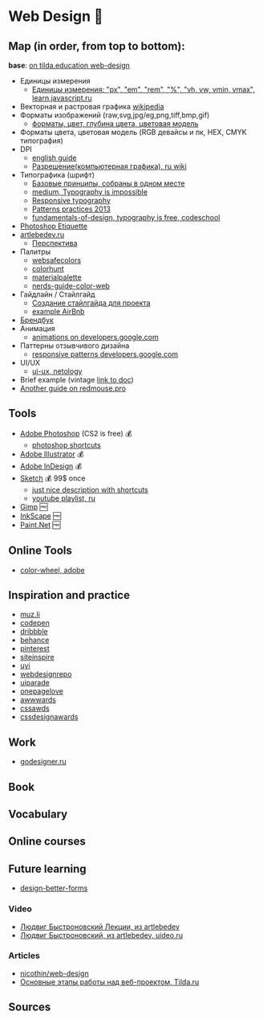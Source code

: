 # Web Design :milky_way:

## Map (in order, from top to bottom):

**base**: [on tilda.education web-design](http://tilda.education/courses/web-design/)

- Единицы измерения
  - [Единицы измерения: "px", "em", "rem", "%", "vh, vw, vmin, vmax", learn.javascript.ru](https://learn.javascript.ru/css-units)
- Векторная и растровая графика [wikipedia](https://ru.wikipedia.org/wiki/%D0%9A%D0%BE%D0%BC%D0%BF%D1%8C%D1%8E%D1%82%D0%B5%D1%80%D0%BD%D0%B0%D1%8F_%D0%B3%D1%80%D0%B0%D1%84%D0%B8%D0%BA%D0%B0)
- Форматы изображений (raw,svg,jpg/eg,png,tiff,bmp,gif)
  - [форматы, цвет, глубина цвета, цветовая модель](http://web-design-courses.narod.ru/graphics.html)
- Форматы цвета, цветовая модель (RGB девайсы и пк, HEX, CMYK типография)
- DPI
  - [english guide](http://sebastien-gabriel.com/designers-guide-to-dpi/)
  - [Разрешение(компьютерная графика), ru wiki](https://ru.wikipedia.org/wiki/%D0%A0%D0%B0%D0%B7%D1%80%D0%B5%D1%88%D0%B5%D0%BD%D0%B8%D0%B5_(%D0%BA%D0%BE%D0%BC%D0%BF%D1%8C%D1%8E%D1%82%D0%B5%D1%80%D0%BD%D0%B0%D1%8F_%D0%B3%D1%80%D0%B0%D1%84%D0%B8%D0%BA%D0%B0))
- Типографика (шрифт)
  - [Базовые принципы, собраны в одном месте](http://www.wearymax.ru/webmasters/typographic/)
  - [medium, Typography is impossible](https://medium.engineering/typography-is-impossible-5872b0c7f891#.bgx4fiodp)
  - [Responsive typography](http://web-standards.ru/articles/responsive-typography/)
  - [Patterns practices 2013](http://frontender.info/typographic-design-patterns-practices-case-study-2013/)
  - [fundamentals-of-design, typography is free, codeschool](https://www.codeschool.com/courses/fundamentals-of-design)
- [Photoshop Etiquette](http://photoshopetiquette.com/)
- [artlebedev.ru](https://www.artlebedev.ru/)
  - [Перспектива](https://www.artlebedev.ru/kovodstvo/sections/101/)
- Палитры
  - [websafecolors](https://websafecolors.info/)
  - [colorhunt](http://www.colorhunt.co/)
  - [materialpalette](https://www.materialpalette.com/)
  - [nerds-guide-color-web](https://css-tricks.com/nerds-guide-color-web/)
- Гайдлайн / Стайлгайд
  - [Создание стайлгайда для проекта](https://spark.ru/startup/peoplie/blog/6846/sozdanie-stajlgajda-dlya-proekta)
  - [example AirBnb](https://dribbble.com/shots/1669299-Airbnb-UI-Toolkit-Web)
- [Брендбук](http://www.wearymax.ru/webmasters/brandbook/)
- Анимация
  - [animations on developers.google.com](https://developers.google.com/web/fundamentals/design-and-ui/animations/)
- Паттерны отзывчивого дизайна
  - [responsive patterns developers.google.com](https://developers.google.com/web/fundamentals/design-and-ui/responsive/patterns/)
- UI/UX
  - [ui-ux, netology](http://netology.ru/programs/ui-ux)
- Brief example (vintage [link to doc](http://vintage.com.ua/brief_vintage.doc))
- [Another guide on redmouse.pro](http://redmouse.pro/design/)

## Tools

- [Adobe Photoshop](https://www.adobe.com/products/photoshop.html) (CS2 is free) :moneybag:
  - [photoshop shortcuts](http://web-design-courses.narod.ru/photoshop-shortcuts.html)
- [Adobe Illustrator](https://www.adobe.com/products/illustrator.html) :moneybag:
- [Adobe InDesign](https://www.adobe.com/products/indesign.html) :moneybag:
- [Sketch](https://www.sketchapp.com/) :moneybag: 99$ once
  - [just nice description with shortcuts](https://designcode.io/sketch)
  - [youtube playlist, ru](https://www.youtube.com/playlist?list=PLIU76b8Cjem7Io2D-ROhrdmr42Cpg5Pzx)
- [Gimp](https://www.gimp.org/) :free:
- [InkScape](https://inkscape.org/) :free:
- [Paint.Net](http://www.getpaint.net/) :free:

## Online Tools
- [color-wheel, adobe](https://color.adobe.com/create/color-wheel/)

## Inspiration and practice

- [muz.li](http://muz.li/)
- [codepen](https://codepen.io/)
- [dribbble](https://dribbble.com/)
- [behance](https://www.behance.net/)
- [pinterest](https://www.pinterest.com/)
- [siteinspire](https://www.siteinspire.com/)
- [uyi](http://uyi.io/)
- [webdesignrepo](http://webdesignrepo.com/)
- [uiparade](http://www.uiparade.com/)
- [onepagelove](https://onepagelove.com/)
- [awwwards](http://www.awwwards.com/)
- [cssawds](http://www.cssawds.com/)
- [cssdesignawards](http://www.cssdesignawards.com/)

## Work
- [godesigner.ru](https://www.godesigner.ru/)

## Book

## Vocabulary

## Online courses

## Future learning
- [design-better-forms](https://uxdesign.cc/design-better-forms-96fadca0f49c#.qigw01qo3)

### Video

- [Людвиг Быстроновский Лекции, из artlebedev](http://ludwigbistronovsky.ru/lectures/)
- [Людвиг Быстроновский, из artlebedev, uideo.ru](https://uideo.ru/authors/165)

### Articles

- [nicothin/web-design](https://github.com/nicothin/web-design)
- [Основные этапы работы над веб-проектом, Tilda.ru](http://tilda.education/courses/web-design/basicsteps/)

## Sources
